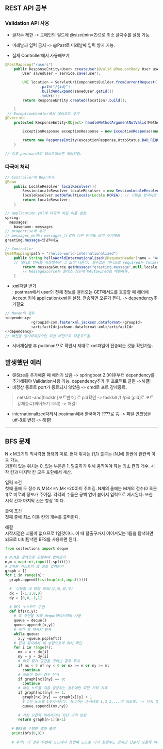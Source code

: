 ## REST API 공부

### Validation API 사용

* 글자수 제한 -> 도메인의 필드에 @size(min=2)으로 최소 글자수를 설정 가능.
* 미래날짜 입력 금지 -> @Past로 미래날짜 입력 방지 가능.

* 실제 Controller에서 사용해보기
```java
@PostMapping("/users")
    public ResponseEntity<User> createUser(@Valid @RequestBody User user) { // 제한을 걸 매개변수 앞에 @Valid추가
        User savedUser = service.save(user);

        URI location = ServletUriComponentsBuilder.fromCurrentRequest()
                .path("/{id}")
                .buildAndExpand(savedUser.getId())
                .toUri();
        return ResponseEntity.created(location).build();

    } 
 // ExceptionHandler에서 에러코드 추가
@Override 
    protected ResponseEntity<Object> handleMethodArgumentNotValid(MethodArgumentNotValidException ex, HttpHeaders headers, HttpStatus status, WebRequest request) {

        ExceptionResponse exceptionResponse = new ExceptionResponse(new Date(),"Validation Failed",ex.getBindingResult().toString());

        return new ResponseEntity(exceptionResponse,HttpStatus.BAD_REQUEST);
    }
    
// 이후 postman으로 테스트해보면 에러터짐.
```

### 다국어 처리

```java
// Controller에 Bean추가.
@Bean
	public LocaleResolver localResolver(){
		SessionLocaleResolver localeResolver = new SessionLocaleResolver();
		localeResolver.setDefaultLocale(Locale.KOREA); // 기본을 한국어로 설정.
		return localeResolver;
	}

// application.yml에 다국어 파일 이름 설정.
spring:
  messages:
    basename: messages
// propertise에 추가
// messages_en이나 messages_fr같이 다른 언어도 같이 추가해줌
greeting.message=안녕하세요

// Controller
@GetMapping(path = "/hello-world-internationalized")
    public String helloWorldInternationalized(@RequestHeader(name = "Accept-Language",required = false) Locale locale){
    // 헤더로 언어를 지정해주면 그 값이 나온다. 필수값은 아니므로 required는 false로 지정. 헤더에 아무값도 없다면 디폴드값인 한국어가 출력된다.
        return messageSource.getMessage("greeting.message",null,locale); // properties에 있는 값이 들어간다.
        // MessageSource는 클래스 상단에 @Autowired로 매핑해줌.
    }
```
* xml파일 받기   
: postman에서 user의 전체 정보를 불러오는 GET메서드를 호출할 때 헤더에 Accept 키에 application/xml을 설정. 전송하면 오류가 뜬다. -> dependency추가필요   

```java
// Maven의 경우
<dependency>
			<groupId>com.fasterxml.jackson.dataformat</groupId>
			<artifactId>jackson-dataformat-xml</artifactId>
</dependency>
// 버전을 명시하지않으면 최신 버전으로 다운로드됨.

```
* 서버재실행 후 postman으로 확인시 제대로 xml파일이 전송되는 것을 확인가능.

## 발생했던 에러
* @Size를 추가해줄 때 에러가 났음 -> springboot 2.3이후부터 dependency를 추가해줘야 Validation사용 가능. dependency추가 후 프로젝트 클린 ->해결!   
* 비정상 종료로 port가 종료되지 않았음 -> cmd로 포트 강제종료.   
> netstat -ano|findstr [포트번호] 로 pid확인 -> taskkill /f /pid [pid]로 포트 강제종료(띄어쓰기 주의) -> 해결!   
* internationalized처리시 postman에서 한국어가 ????로 뜸 -> 파일 인코딩을 utf-8로 변경 -> 해결!   

<hr>

## BFS 문제

N x M크기의 직사각형 형태의 미로. 현재 위치는 (1,1) 출구는 (N,M) 한번에 한칸씩 이동 가능.   
괴물이 있는 위치는 0. 없는 부분은 1. 탈출하기 위해 움직여야 하는 최소 칸의 개수. 시작 칸과 마지막 칸 모두 포함해서 계산.   

입력 조건   
첫째 줄에 두 정수 N,M(4<=N,M<=200)이 주어짐. N개의 줄에는 M개의 정수(0 혹은 1)로 미로의 정보가 주어짐. 각각의 수들은 공백 없이 붙어서 입력으로 제시된다. 또한 시작 칸과 마지막 칸은 항상 1이다.   

출력 조건   
첫째 줄에 최소 이동 칸의 개수를 출력한다.   

해결   
시작지점은 괴물이 없으므로 1일것이다. 이 때 탈출구까지 이어져있는 1들을 탐색하면 되므로 너비탐색인 BFS를 사용하면 된다.   
```python
from collections import deque

# N,M을 공백으로 구분하여 입력받기
n,m = map(int,input().split())
# 2차원 리스트의 맵 정보 입력받기
graph = []
for i in range(n):
  graph.append(list(map(int,input())))
  
  #  이동할 네 방향 정의(상,하,좌,우)
  dx = [-1,1,0,0]
  dy = [0,0,-1,1]
  
  # BFS 소스코드 구현
  def bfs(x,y):
    # 큐 구현을 위해 deque라이브러리 사용
    queue = deque()
    queue.append((x,y))
    # 큐가 빌 때까지 반복
    while queue:
      x,y =queue.popleft()
    # 현재 위치에서 네 방향으로의 위치 확인
    for i in range(4):
      nx = x + dx[i]
      ny = y + dy[i]
      # 미로 찾기 공간을 벗어난 경우 무시
      if nx < 0 of ny < 0 or nx >= n or ny >= m:
        continue
      # 괴물이 있는 경우 무시
      if graph[nx][ny] == 0:
        continue
      # 해당 노드를 처음 방문하는 경우에만 최단 거리 기록
      if graph[nx][ny] == 1:
        graph[nx][ny] == graph[x][y] + 1 
        # 1인 노드를 1추가시킨다. 지나가는 순서대로 1,2,3,...이 되도록. -> 다시 방문하지 않게
        queue.append((nx,ny))
        
      # 가장 오른쪽 아래까지의 최단 거리 반환
      return graph[n-1][m-1]
      
   # BFS를 수행한 결과 출력
   print(bfs(0,0))
   
   # 주의! 이 경우 두번째 노드에서 첫번째 노드로 다시 향할수도 있지만 단순히 오른쪽 아래위치로 이동하는것을 요구하므로 정상 작동!
```
